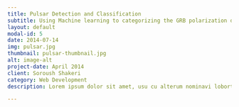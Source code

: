 ```yaml
---
title: Pulsar Detection and Classification
subtitle: Using Machine learning to categorizing the GRB polarization data
layout: default
modal-id: 5
date: 2014-07-14
img: pulsar.jpg
thumbnail: pulsar-thumbnail.jpg
alt: image-alt
project-date: April 2014
client: Soroush Shakeri
category: Web Development
description: Lorem ipsum dolor sit amet, usu cu alterum nominavi lobortis. At duo novum diceret. Tantas apeirian vix et, usu sanctus postulant inciderint ut, populo diceret necessitatibus in vim. Cu eum dicam feugiat noluisse.

---
```

